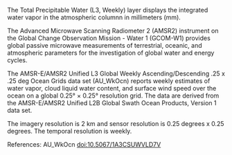 The Total Precipitable Water (L3, Weekly) layer displays the integrated water vapor in the atmospheric columnn in millimeters (mm).

The Advanced Microwave Scanning Radiometer 2 (AMSR2) instrument on the Global Change Observation Mission - Water 1 (GCOM-W1) provides global passive microwave measurements of terrestrial, oceanic, and atmospheric parameters for the investigation of global water and energy cycles.

The AMSR-E/AMSR2 Unified L3 Global Weekly Ascending/Descending .25 x .25 deg Ocean Grids data set (AU_WkOcn) reports weekly estimates of water vapor, cloud liquid water content, and surface wind speed over the ocean on a global 0.25° × 0.25° resolution grid. The data are derived from the AMSR-E/AMSR2 Unified L2B Global Swath Ocean Products, Version 1 data set.

The imagery resolution is 2 km and sensor resolution is 0.25 degrees x 0.25 degrees. The temporal resolution is weekly.

References: AU_WkOcn [doi:10.5067/1A3CSUWVLD7V](https://doi.org/10.5067/1A3CSUWVLD7V)
